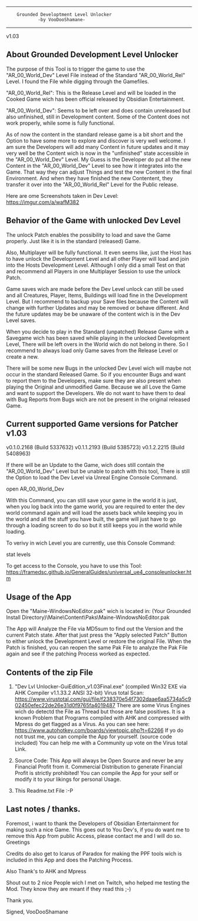 ----------------------------------------------------------
		Grounded Developtment Level Unlocker
				-by VooDooShamane-
----------------------------------------------------------
v1.03



About Grounded Development Level Unlocker
------------------------------------------

The purpose of this Tool is to trigger the game to use the "AR_00_World_Dev"
Level File instead of the Standard "AR_00_World_Rel" Level. I found the File
while digging through the Gamefiles.

"AR_00_World_Rel":
This is the Release Level and will be loaded in the Cooked Game wich has
been official released by Obsidian Entertainment.

"AR_00_World_Dev":
Seems to be left over and does contain unreleased but also unfinished, still
in Development content. Some of the Content does not work properly, while
some is fully functional.

As of now the content in the standard release game is a bit short and the
Option to have some more to explore and discover is very well welcome. I am
sure the Developers will add many Content in future updates and it may
very well be the Content wich is now in the "unfinished" state accessible in
the "AR_00_World_Dev" Level. My Guess is the Developer do put all the
new Content in the "AR_00_World_Dev" Level to see how it integrates into the
Game. That way they can adjust Things and test the new Content in the final
Environment. And when they have finished the new Contentent, they transfer it
over into the "AR_00_World_Rel" Level for the Public release.

Here are ome Screenshots taken in Dev Level:
https://imgur.com/a/wafM382



Behavior of the Game with unlocked Dev Level
--------------------------------------------

The unlock Patch enables the possibility to load and save the Game properly.
Just like it is in the standard (released) Game.

Also, Multiplayer will be fully functional. It even seems like, just the Host
has to have unlock the Development Level and all other Player will load
and join into the Hosts Development Level. Although I only did a small
Test on that and recommend all Players in one Multiplayer Session to use the
unlock Patch.

Game saves wich are made before the Dev Level unlock can still be used and
all Creatures, Player, Items, Buildings will load fine in the Development
Level. But I recommend to backup your Save files because the Content will
change with further Updates and may be removed or behave different. And the
future updates may be be unaware of the content wich is in the Dev Level
saves.

When you decide to play in the Standard (unpatched) Release Game with a
Savegame wich has been saved while playing in the unlocked Development
Level, There will be left overs in the World wich do not belong in there.
So I recommend to always load only Game saves from the Release Level or
create a new.

There will be some new Bugs in the unlocked Dev Level wich will maybe not
occur in the standard Released Game. So if you encounter Bugs and want to
report them to the Developers, make sure they are also present when playing
the Original and unmodified Game. Because we all Love the Game and want to
support the Developers. We do not want to have them to deal with Bug Reports
from Bugs wich are not be present in the original released Game.



Current supported Game versions for Patcher v1.03
-------------------------------------------------

v0.1.0.2168 (Build 5337632)
v0.1.1.2193 (Build 5385723)
v0.1.2.2215 (Build 5408963)

If there will be an Update to the Game, wich does still contain the
"AR_00_World_Dev" Level but be unable to patch with this tool, There is
still the Option to load the Dev Level via Unreal Engine Console Command.

open AR_00_World_Dev

With this Command, you can still save your game in the world it is just,
when you log back into the game world, you are required to enter the dev world
command again and will load the assets back while keeping you in the world and
all the stuff you have built, the game will just have to go through a loading
screen to do so but it still keeps you in the world while loading.

To verivy in wich Level you are currently, use this Console Command:

stat levels

To get access to the Console, you have to use this Tool:
https://framedsc.github.io/GeneralGuides/universal_ue4_consoleunlocker.htm



Usage of the App
----------------

Open the "Maine-WindowsNoEditor.pak" wich is located in:
(Your Grounded Install Directory)\Maine\Content\Paks\Maine-WindowsNoEditor.pak

The App will Analyze the File via MD5sum to find out the Version and the
current Patch state. After that just press the "Apply selected Patch" Button
to either unlock the Development Level or restore the original File. When
the Patch is finished, you can reopen the same Pak File to analyze the Pak
File again and see if the patching Process worked as expected.



Contents of the zip File
------------------------

1. 	"Dev Lvl Unlocker-GuiEdition_v1.03Final.exe"
	(compiled Win32 EXE via AHK Compiler v1.1.33.2 ANSI 32-bit)
	Virus total Scan:
	https://www.virustotal.com/gui/file/f238370e54f7302daae6aa5734a5c902450efec22de26e31d0f9765fa4019487
	There are some Virus Engines wich do detectd the File as Thread but
	those are false positives. It is a known Problem that Programs compiled
	with AHK and compressed with Mpress do get flagged as a Virus.
	As you can see here:
	https://www.autohotkey.com/boards/viewtopic.php?t=62266
	If yo do not trust me, you can compile the App for yourself.
	(source code included)
	You can help me with a Community up vote on the Virus total Link.

2. 	Source Code:
	This App will always be Open Source and never be any Financial Profit
	from it. Commercial Distribution to generate Financial Profit is strictly
	prohibited! You can compile the App for your self or modify it to your
	likings for personal Usage.

3. 	This Readme.txt File :-P



Last notes / thanks.
--------------------

Foremost, i want to thank the Developers of Obsidian Entertainment for
making such a nice Game. This goes out to You Dev's, if you do want me to
remove this App from public Access, please contact me and I will do so.
Greetings

Credits do also get to Icarus of Paradox for making the PPF tools wich is
included in this App and does the Patching Process.

Also Thank's to AHK and Mpress

Shout out to 2 nice People wich I met on Twitch, who helped me testing
the Mod. They know they are meant if they read this ;-)

Thank you.

Signed,
VooDooShamane
